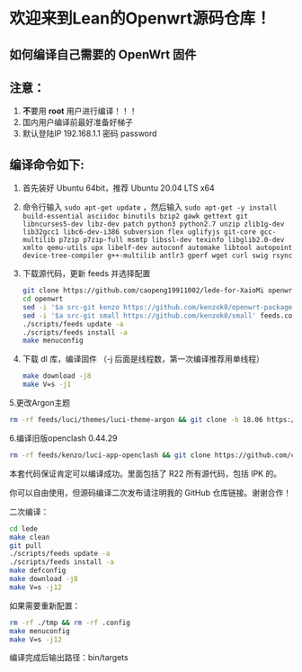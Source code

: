 欢迎来到Lean的Openwrt源码仓库！
=


如何编译自己需要的 OpenWrt 固件
-
注意：
-
1. **不**要用 **root** 用户进行编译！！！
2. 国内用户编译前最好准备好梯子
3. 默认登陆IP 192.168.1.1 密码 password


编译命令如下:
-
1. 首先装好 Ubuntu 64bit，推荐 Ubuntu 20.04 LTS x64

2. 命令行输入 `sudo apt-get update` ，然后输入
   `
   sudo apt-get -y install build-essential asciidoc binutils bzip2 gawk gettext git libncurses5-dev libz-dev patch python3 python2.7 unzip zlib1g-dev lib32gcc1 libc6-dev-i386 subversion flex uglifyjs git-core gcc-multilib p7zip p7zip-full msmtp libssl-dev texinfo libglib2.0-dev xmlto qemu-utils upx libelf-dev autoconf automake libtool autopoint device-tree-compiler g++-multilib antlr3 gperf wget curl swig rsync
   `

3. 下载源代码，更新 feeds 并选择配置

   ```bash
   git clone https://github.com/caopeng19911002/lede-for-XaioMi openwrt
   cd openwrt
   sed -i '$a src-git kenzo https://github.com/kenzok8/openwrt-packages' feeds.conf.default
   sed -i '$a src-git small https://github.com/kenzok8/small' feeds.conf.default
   ./scripts/feeds update -a
   ./scripts/feeds install -a
   make menuconfig
   ```

4. 下载 dl 库，编译固件
（-j 后面是线程数，第一次编译推荐用单线程）

   ```bash
   make download -j8
   make V=s -j1
   ```

5.更改Argon主题
   ```bash
   rm -rf feeds/luci/themes/luci-theme-argon && git clone -b 18.06 https://github.com/jerrykuku/luci-theme-argon.git feeds/luci/themes/luci-theme-argon
   ```
   
6.编译旧版openclash 0.44.29
   ```bash
   rm -rf feeds/kenzo/luci-app-openclash && git clone https://github.com/caopeng19911002/openclash-0.44.29.git feeds/kenzo/luci-app-openclash && ./scripts/feeds install -a
   ```
   
   
  本套代码保证肯定可以编译成功。里面包括了 R22 所有源代码，包括 IPK 的。

  你可以自由使用，但源码编译二次发布请注明我的 GitHub 仓库链接。谢谢合作！

  二次编译：

  ```bash
  cd lede
  make clean
  git pull
  ./scripts/feeds update -a
  ./scripts/feeds install -a
  make defconfig
  make download -j8
  make V=s -j12
  ```

  如果需要重新配置：

  ```bash
  rm -rf ./tmp && rm -rf .config
  make menuconfig
  make V=s -j12
  ```

  编译完成后输出路径：bin/targets
